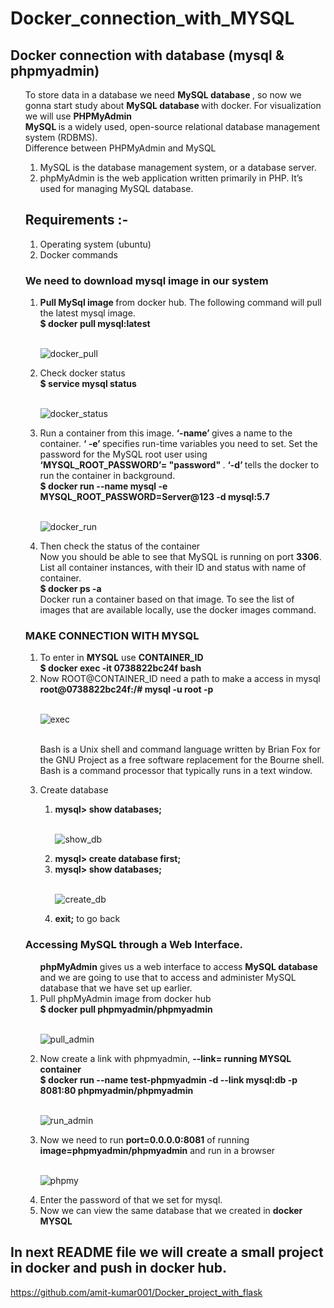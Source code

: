 # Docker_connection_with_MYSQL
## Docker connection with database (mysql & phpmyadmin)
<ol>
To store data in a database we need <strong>MySQL database </strong>, so now we gonna start study about  <strong>MySQL database </strong> with docker. For visualization we will use  <strong>PHPMyAdmin </strong></br>
<strong>MySQL </strong> is a widely used, open-source relational database management system (RDBMS).</br>
Difference between PHPMyAdmin and MySQL</br>
<ol>
<li>MySQL is the database management system, or a database server.</li>
<li>phpMyAdmin is the web application written primarily in PHP. It’s used for managing MySQL database.</li></ol>
 
## Requirements :-
<ol>
<li>Operating system (ubuntu)</li>
<li>Docker commands</li>
</ol>

### We need to download mysql image in our system
<ol>
<li> <strong>Pull MySql image </strong> from docker hub. The following command will pull the latest mysql image.</br>
 <strong>$ docker pull mysql:latest </strong></li> </br>
 
 ![docker_pull](https://user-images.githubusercontent.com/47202519/56024620-00836280-5d2e-11e9-9576-09536c5ce12d.png)

<li>Check docker status </br>
 <strong>$ service mysql status </strong></li>  </br>
 
 ![docker_status](https://user-images.githubusercontent.com/47202519/56024691-2f99d400-5d2e-11e9-8baa-35dfdcf7d9ac.png)


<li>Run a container from this image.  <strong>‘-name’ </strong> gives a name to the container.  <strong>‘ -e’ </strong> specifies run-time variables you need to set. Set the password for the MySQL root user using  <strong>‘MYSQL_ROOT_PASSWORD’= "password" </strong>.  <strong>‘-d’ </strong> tells the docker to run the container in background.</br>
<strong>$ docker run --name mysql -e MYSQL_ROOT_PASSWORD=Server@123 -d mysql:5.7</strong></li> </br> 

![docker_run](https://user-images.githubusercontent.com/47202519/56024822-7091e880-5d2e-11e9-9a9f-78be02346a62.png)


<li>Then check the status of the container</br>
Now you should be able to see that MySQL is running on port <strong>3306</strong>.</br>
List all container instances, with their ID and status with name of container.</br>
<strong>$ docker ps -a</strong></br>
Docker  run a container based on that image. To see the list of images that are available locally, use the docker images command.</li>  
</ol>



### MAKE CONNECTION WITH MYSQL
<ol>
<li>To enter in <strong>MYSQL</strong> use <strong>CONTAINER_ID</strong></br>
<strong>$ docker exec -it 0738822bc24f  bash</strong></li> 

<li>Now ROOT@CONTAINER_ID  need a path to make a access in mysql </br>
<strong>root@0738822bc24f:/# mysql -u root -p</strong></li>  </br>

![exec](https://user-images.githubusercontent.com/47202519/56024992-e1d19b80-5d2e-11e9-8e3b-b9922999728f.png)</br></br>

Bash is a Unix shell and command language written by Brian Fox for the GNU Project as a free software replacement for the Bourne shell. Bash is a command processor that typically runs in a text window.</br>
<li>Create database</li>
<ol>
<li><strong>mysql> show databases;</strong></li>  </br>
  
![show_db](https://user-images.githubusercontent.com/47202519/56025135-23fadd00-5d2f-11e9-9ee7-88e2011c8a99.png)
 
<li><strong>mysql> create database first;</strong></li>
<li><strong>mysql> show databases;</strong></li> </br>

![create_db](https://user-images.githubusercontent.com/47202519/56025155-2b21eb00-5d2f-11e9-9c8d-7e07a05bc07d.png)

<li><strong>exit;</strong> to go back </li>
</ol>
</ol>


### Accessing MySQL through a Web Interface.
<ol/>
<strong>phpMyAdmin</strong> gives us a web interface to access <strong>MySQL database</strong> and we are going to use that to access and administer MySQL database that we have set up earlier.</br>

<li>Pull phpMyAdmin image from docker hub</br>
<strong>$ docker pull phpmyadmin/phpmyadmin</strong></li> </br> 

![pull_admin](https://user-images.githubusercontent.com/47202519/56025545-f5313680-5d2f-11e9-9cf3-93458080cc28.png)

<li>Now create a link with phpmyadmin, <strong>--link= running MYSQL container</strong></br>
<strong>$ docker run --name test-phpmyadmin -d --link mysql:db -p 8081:80 phpmyadmin/phpmyadmin</strong></li> </br> 

![run_admin](https://user-images.githubusercontent.com/47202519/56025924-c798bd00-5d30-11e9-8803-f0176512f6cd.png)

<li>Now we need to run <strong>port=0.0.0.0:8081</strong> of running <strong>image=phpmyadmin/phpmyadmin</strong> and run in a browser</li>  </br>

![phpmy](https://user-images.githubusercontent.com/47202519/56025966-d8493300-5d30-11e9-8eaf-28ddb10e70ad.png)

<li>Enter the password of that we set for mysql.</li>
<li>Now we can view the same database that we created in <strong>docker MYSQL</strong> </li>
</ol>
</ol>

## In next README file we will create a small project in docker and push in docker hub.
https://github.com/amit-kumar001/Docker_project_with_flask

